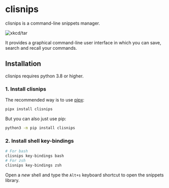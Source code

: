 clisnips
========

clisnips is a command-line snippets manager.

![xkcd/tar](http://imgs.xkcd.com/comics/tar.png)

It provides a graphical command-line user interface in which you can save, search and recall your commands.


## Installation

clisnips requires python 3.8 or higher.

### 1. Install clisnips

The recommended way is to use [pipx](https://pipxproject.github.io/pipx/):
```sh
pipx install clisnips
```
But you can also just use pip:
```sh
python3 -m pip install clisnips
```

### 2. Install shell key-bindings

```sh
# For bash
clisnips key-bindings bash
# For zsh
clisnips key-bindings zsh
```

Open a *new* shell and type the `Alt+s` keyboard shortcut to open the snippets library.
